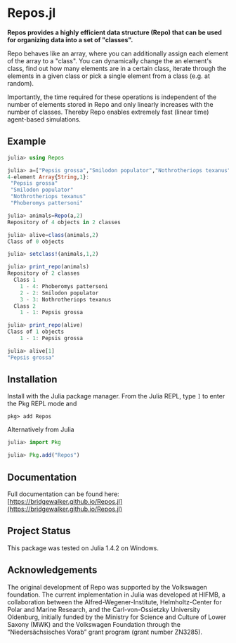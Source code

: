# Repos.jl

**Repos provides a highly efficient data structure (Repo) that can be used for organizing data into a set of "classes".**

Repo behaves like an array, where you can additionally assign each element of the array to a "class". You can dynamically change the an element's class, find out how many elements are in a certain class, iterate through the elements in a given class or pick a single element from a class (e.g. at random).

Importantly, the time required for these operations is independent of the number of elements stored in Repo and only linearly increases with the number of classes. Thereby Repo enables extremely fast (linear time) agent-based simulations.   

## Example

```julia
julia> using Repos

julia> a=["Pepsis grossa","Smilodon populator","Nothrotheriops texanus","Phoberomys pattersoni"]
4-element Array{String,1}:
 "Pepsis grossa"
 "Smilodon populator"
 "Nothrotheriops texanus"
 "Phoberomys pattersoni"

julia> animals=Repo(a,2)
Repository of 4 objects in 2 classes

julia> alive=class(animals,2)
Class of 0 objects

julia> setclass!(animals,1,2)

julia> print_repo(animals)
Repository of 2 classes
  Class 1
    1 - 4: Phoberomys pattersoni
    2 - 2: Smilodon populator
    3 - 3: Nothrotheriops texanus
  Class 2
    1 - 1: Pepsis grossa

julia> print_repo(alive)
Class of 1 objects
    1 - 1: Pepsis grossa

julia> alive[1]
"Pepsis grossa"
```

## Installation

Install with the Julia package manager.
From the Julia REPL, type `]` to enter the Pkg REPL mode and

```
pkg> add Repos
```

Alternatively from Julia

```julia
julia> import Pkg

julia> Pkg.add("Repos")
```


## Documentation

Full documentation can be found here:
[https://bridgewalker.github.io/Repos.jl](https://bridgewalker.github.io/Repos.jl)

## Project Status

This package was tested on Julia 1.4.2 on Windows.

## Acknowledgements
The original development of Repo was supported by the Volkswagen foundation. The current implementation in Julia was developed at HIFMB, a collaboration between the Alfred-Wegener-Institute, Helmholtz-Center for Polar and Marine Research, and the Carl-von-Ossietzky University Oldenburg, initially funded by the Ministry for Science and Culture of Lower Saxony (MWK) and the Volkswagen Foundation through the “Nieders&auml;chsisches Vorab” grant program (grant number ZN3285).
